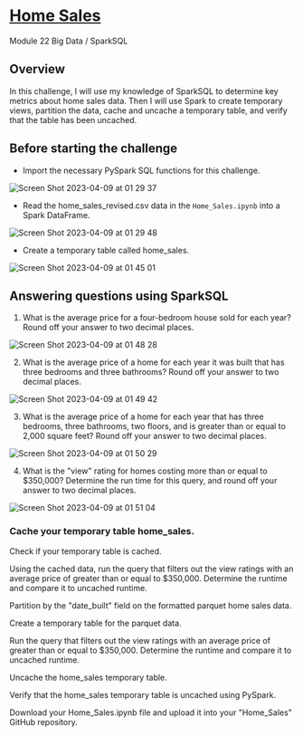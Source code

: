 # <ins>Home Sales</ins>

Module 22 Big Data / SparkSQL

## Overview

In this challenge, I will use my knowledge of SparkSQL to determine key metrics about home sales data. Then I will use Spark to create temporary views, partition the data, cache and uncache a temporary table, and verify that the table has been uncached.

## Before starting the challenge

* Import the necessary PySpark SQL functions for this challenge.

![Screen Shot 2023-04-09 at 01 29 37](https://user-images.githubusercontent.com/116304118/230748439-09fd3556-fb9e-4925-b52f-d18140e7cc7b.png)

* Read the home_sales_revised.csv data in the `Home_Sales.ipynb` into a Spark DataFrame.

![Screen Shot 2023-04-09 at 01 29 48](https://user-images.githubusercontent.com/116304118/230748519-a25bda31-2293-4c38-91ec-04c89219adb9.png)

* Create a temporary table called home_sales.

![Screen Shot 2023-04-09 at 01 45 01](https://user-images.githubusercontent.com/116304118/230748552-ac1cf122-76e4-402b-9667-5cf7eb6dbd62.png)

## Answering questions using SparkSQL

1. What is the average price for a four-bedroom house sold for each year? Round off your answer to two decimal places.

![Screen Shot 2023-04-09 at 01 48 28](https://user-images.githubusercontent.com/116304118/230748634-22e224f2-6c15-43af-8b6f-6df9f934a043.png)

2. What is the average price of a home for each year it was built that has three bedrooms and three bathrooms? Round off your answer to two decimal places.

![Screen Shot 2023-04-09 at 01 49 42](https://user-images.githubusercontent.com/116304118/230748659-365fe8da-6095-4445-92e6-4256502baba6.png)


3. What is the average price of a home for each year that has three bedrooms, three bathrooms, two floors, and is greater than or equal to 2,000 square feet? Round off your answer to two decimal places.

![Screen Shot 2023-04-09 at 01 50 29](https://user-images.githubusercontent.com/116304118/230748665-203574ea-e876-4d3f-9ad1-627fa24e3cfd.png)

4. What is the "view" rating for homes costing more than or equal to $350,000? Determine the run time for this query, and round off your answer to two decimal places.

![Screen Shot 2023-04-09 at 01 51 04](https://user-images.githubusercontent.com/116304118/230748675-4898d07d-5e83-4cea-8e09-207910072f90.png)


### Cache your temporary table home_sales.

Check if your temporary table is cached.

Using the cached data, run the query that filters out the view ratings with an average price of greater than or equal to $350,000. Determine the runtime and compare it to uncached runtime.

Partition by the "date_built" field on the formatted parquet home sales data.

Create a temporary table for the parquet data.

Run the query that filters out the view ratings with an average price of greater than or equal to $350,000. Determine the runtime and compare it to uncached runtime.

Uncache the home_sales temporary table.

Verify that the home_sales temporary table is uncached using PySpark.

Download your Home_Sales.ipynb file and upload it into your "Home_Sales" GitHub repository.


